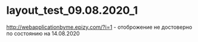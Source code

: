 # layout_test_09.08.2020_1
http://webapplicationbyme.epizy.com/?i=1 - отоброжение не достоверно по состоянию на 14.08.2020
